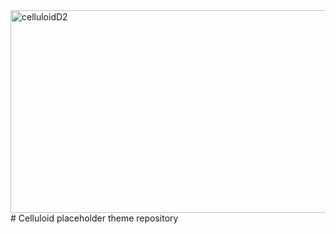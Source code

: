 <img width="1660" height="324" alt="celluloidD2" src="https://github.com/user-attachments/assets/a0fc3250-cf80-4b5b-9d70-f1e82698c505" />
# Celluloid
placeholder theme repository
